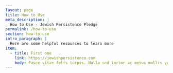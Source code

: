 ```yaml
---
layout: page
title: How to Use
meta_description: |
  How to Use - Jewish Persistence Pledge
permalink: /how-to-use
section: how-to-use
intro_paragraph: |
  Here are some helpful resources to learn more
item:
  - title: First one
    link: https://jewishpersistence.com
    body: Fusce vitae felis turpis. Nulla sed tortor ac metus mollis venenatis.
---
```

